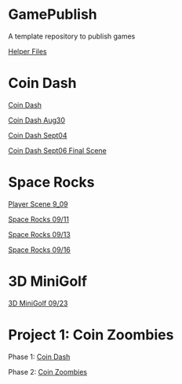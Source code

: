 # GamePublish
A template repository to publish games

[Helper Files](helper_files)

# Coin Dash

[Coin Dash](player_scene/)

[Coin Dash Aug30](player_scene_Aug30/)

[Coin Dash Sept04](main_scene_09_04/)

[Coin Dash Sept06 Final Scene](coin_dash_final_scene)

# Space Rocks

[Player Scene 9_09](space_rocks_9_09_fixed)

[Space Rocks 09/11](space_rocks_09_11/)

[Space Rocks 09/13](space_rocks_09_13)

[Space Rocks 09/16](space_rocks_09_16)

# 3D MiniGolf

[3D MiniGolf 09/23](3d_mini_golf_09_23/)


# Project 1: Coin Zoombies


Phase 1: [Coin Dash](coin_dash_phase_1/)


Phase 2: [Coin Zoombies](coin_zoombies_phase_2_final)






